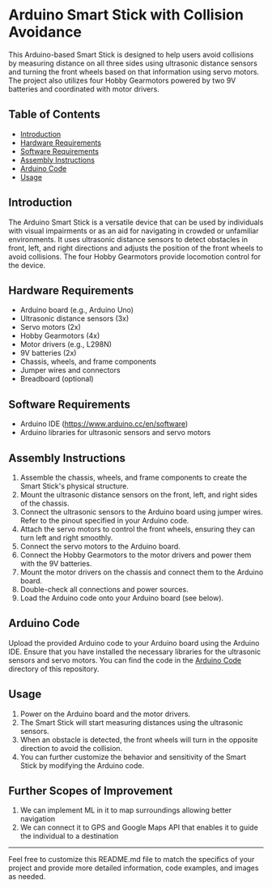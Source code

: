 
# Arduino Smart Stick with Collision Avoidance

This Arduino-based Smart Stick is designed to help users avoid collisions by measuring distance on all three sides using ultrasonic distance sensors and turning the front wheels based on that information using servo motors. The project also utilizes four Hobby Gearmotors powered by two 9V batteries and coordinated with motor drivers.

## Table of Contents

- [Introduction](#introduction)
- [Hardware Requirements](#hardware-requirements)
- [Software Requirements](#software-requirements)
- [Assembly Instructions](#assembly-instructions)
- [Arduino Code](#arduino-code)
- [Usage](#usage)

## Introduction

The Arduino Smart Stick is a versatile device that can be used by individuals with visual impairments or as an aid for navigating in crowded or unfamiliar environments. It uses ultrasonic distance sensors to detect obstacles in front, left, and right directions and adjusts the position of the front wheels to avoid collisions. The four Hobby Gearmotors provide locomotion control for the device.

## Hardware Requirements

- Arduino board (e.g., Arduino Uno)
- Ultrasonic distance sensors (3x)
- Servo motors (2x)
- Hobby Gearmotors (4x)
- Motor drivers (e.g., L298N)
- 9V batteries (2x)
- Chassis, wheels, and frame components
- Jumper wires and connectors
- Breadboard (optional)

## Software Requirements

- Arduino IDE (https://www.arduino.cc/en/software)
- Arduino libraries for ultrasonic sensors and servo motors

## Assembly Instructions

1. Assemble the chassis, wheels, and frame components to create the Smart Stick's physical structure.
2. Mount the ultrasonic distance sensors on the front, left, and right sides of the chassis.
3. Connect the ultrasonic sensors to the Arduino board using jumper wires. Refer to the pinout specified in your Arduino code.
4. Attach the servo motors to control the front wheels, ensuring they can turn left and right smoothly.
5. Connect the servo motors to the Arduino board.
6. Connect the Hobby Gearmotors to the motor drivers and power them with the 9V batteries.
7. Mount the motor drivers on the chassis and connect them to the Arduino board.
8. Double-check all connections and power sources.
9. Load the Arduino code onto your Arduino board (see below).

## Arduino Code

Upload the provided Arduino code to your Arduino board using the Arduino IDE. Ensure that you have installed the necessary libraries for the ultrasonic sensors and servo motors. You can find the code in the [Arduino Code](Code.ino) directory of this repository.

## Usage

1. Power on the Arduino board and the motor drivers.
2. The Smart Stick will start measuring distances using the ultrasonic sensors.
3. When an obstacle is detected, the front wheels will turn in the opposite direction to avoid the collision.
4. You can further customize the behavior and sensitivity of the Smart Stick by modifying the Arduino code.

## Further Scopes of Improvement
1. We can implement ML in it to map surroundings allowing better navigation
2. We can connect it to GPS and Google Maps API that enables it to guide the individual to a destination


---

Feel free to customize this README.md file to match the specifics of your project and provide more detailed information, code examples, and images as needed.
